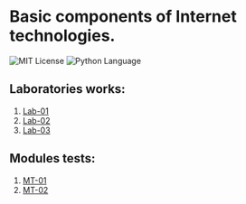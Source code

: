 # Basic components of Internet technologies.
<img src="https://img.shields.io/github/license/DimaPermyakov/IU5?color=brightgreen" alt="MIT License"> <img src="https://img.shields.io/badge/language-Python-green.svg" alt="Python Language">

## Laboratories works:
1. [Lab-01]()
2. [Lab-02]()
3. [Lab-03]()

## Modules tests:
1. [MT-01]()
2. [MT-02]() 
